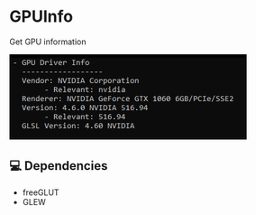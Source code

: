 # GPUInfo
 Get GPU information

<img src="demo.png" alt="Demo">

## 💻 Dependencies

* freeGLUT
* GLEW

